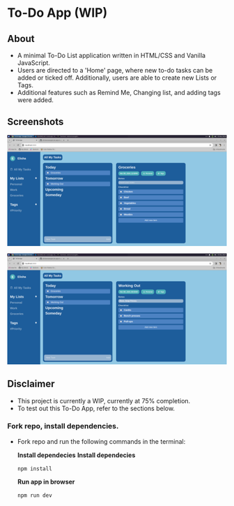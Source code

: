 # To-Do App (WIP)

## About
- A minimal To-Do List application written in HTML/CSS and Vanilla JavaScript.
- Users are directed to a 'Home' page, where new to-do tasks can be added or ticked off. Additionally, users are able to create new Lists or Tags.
- Additional features such as Remind Me, Changing list, and adding tags were added.

## Screenshots

![Groceries List](<to-do app overview.png>)

![Working Out List](working-out-view.png)

## Disclaimer
- This project is currently a WIP, currently at 75% completion.
- To test out this To-Do App, refer to the sections below.

### Fork repo, install dependencies.

- Fork repo and run the following commands in the terminal:

    **Install dependecies**
    **Install dependecies**

    ```
    npm install
    ```

    **Run app in browser**
    ```
    npm run dev
    ```

